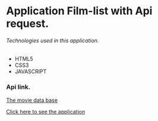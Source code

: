 # Application Film-list with Api request.

###### Technologies used in this application.

* HTML5
* CSS3
* JAVASCRIPT

### Api link.

[The movie data base](https://www.themoviedb.org/)

[Click here to see the application](https://reinaldomantovani.github.io/Film-list/)